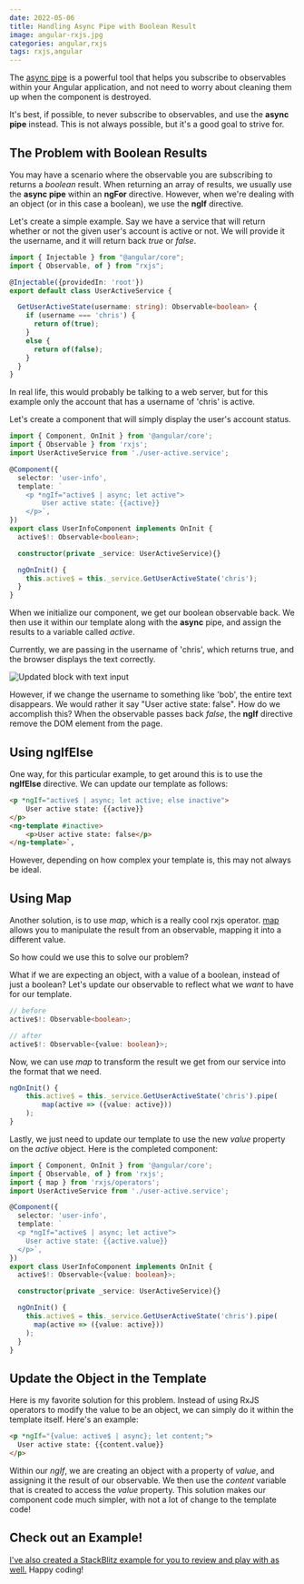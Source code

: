 ```yaml
---
date: 2022-05-06
title: Handling Async Pipe with Boolean Result
image: angular-rxjs.jpg
categories: angular,rxjs
tags: rxjs,angular
---
```


The [async pipe](https://seedpro-dv.corteva.com/#/permField/addPermField?pchsId=PRI1-010-2021-3) is a powerful tool that helps you subscribe to observables within your Angular application, and not need to worry about cleaning them up when the component is destroyed.  

It's best, if possible, to never subscribe to observables, and use the **async pipe** instead.  This is not always possible, but it's a good goal to strive for.

## The Problem with Boolean Results

You may have a scenario where the observable you are subscribing to returns a *boolean* result.  When returning an array of results, we usually use the **async pipe** within an **ngFor** directive.  However, when we're dealing with an object (or in this case a boolean), we use the **ngIf** directive.

Let's create a simple example.  Say we have a service that will return whether or not the given user's account is active or not.  We will provide it the username, and it will return back *true* or *false*.

```typescript
import { Injectable } from "@angular/core";
import { Observable, of } from "rxjs";

@Injectable({providedIn: 'root'})
export default class UserActiveService {

  GetUserActiveState(username: string): Observable<boolean> {
    if (username === 'chris') {
      return of(true);
    }
    else {
      return of(false);
    }
  }
}
```

In real life, this would probably be talking to a web server, but for this example only the account that has a username of 'chris' is active.

Let's create a component that will simply display the user's account status.

```typescript
import { Component, OnInit } from '@angular/core';
import { Observable } from 'rxjs';
import UserActiveService from './user-active.service';

@Component({
  selector: 'user-info',
  template: `
    <p *ngIf="active$ | async; let active">
        User active state: {{active}}
    </p>`,
})
export class UserInfoComponent implements OnInit {
  active$!: Observable<boolean>;

  constructor(private _service: UserActiveService){}

  ngOnInit() {
    this.active$ = this._service.GetUserActiveState('chris');
  }
}
```

When we initialize our component, we get our boolean observable back.  We then use it within our template along with the **async** pipe, and assign the results to a variable called *active*.  

Currently, we are passing in the username of 'chris', which returns true, and the browser displays the text correctly.

![Updated block with text input](/images/angular-async-pipe-true.jpeg)

However, if we change the username to something like 'bob', the entire text disappears.  We would rather it say "User active state: false".  How do we accomplish this?  When the observable passes back *false*, the **ngIf** directive remove the DOM element from the page.

## Using ngIfElse 

One way, for this particular example, to get around this is to use the **ngIfElse** directive.  We can update our template as follows:

```html
<p *ngIf="active$ | async; let active; else inactive">
    User active state: {{active}}
</p>
<ng-template #inactive>
    <p>User active state: false</p>
</ng-template>`,
```

However, depending on how complex your template is, this may not always be ideal.

## Using Map

Another solution, is to use *map*, which is a really cool rxjs operator.  [map](https://rxjs.dev/api/operators/map) allows you to manipulate the result from an observable, mapping it into a different value.

So how could we use this to solve our problem?

What if we are expecting an object, with a value of a boolean, instead of just a boolean?  Let's update our observable to reflect what we *want* to have for our template.

```typescript
// before
active$!: Observable<boolean>;

// after
active$!: Observable<{value: boolean}>;
```

Now, we can use *map* to transform the result we get from our service into the format that we need.

```typescript
ngOnInit() {
    this.active$ = this._service.GetUserActiveState('chris').pipe(
        map(active => ({value: active}))
    );
}
```

Lastly, we just need to update our template to use the new *value* property on the *active* object.  Here is the completed component:

```typescript
import { Component, OnInit } from '@angular/core';
import { Observable, of } from 'rxjs';
import { map } from 'rxjs/operators';
import UserActiveService from './user-active.service';

@Component({
  selector: 'user-info',
  template: `
  <p *ngIf="active$ | async; let active">
    User active state: {{active.value}}
  </p>`,
})
export class UserInfoComponent implements OnInit {
  active$!: Observable<{value: boolean}>;

  constructor(private _service: UserActiveService){}

  ngOnInit() {
    this.active$ = this._service.GetUserActiveState('chris').pipe(
      map(active => ({value: active}))
    );
  }
}
```

## Update the Object in the Template

Here is my favorite solution for this problem.  Instead of using RxJS operators to modify the value to be an object, we can simply do it within the template itself.  Here's an example:

```html
<p *ngIf="{value: active$ | async}; let content;">
  User active state: {{content.value}}
</p>
```

Within our *ngIf*, we are creating an object with a property of *value*, and assigning it the result of our observable.  We then use the *content* variable that is created to access the *value* property.  This solution makes our component code much simpler, with not a lot of change to the template code!

## Check out an Example!

[I've also created a StackBlitz example for you to review and play with as well.](https://stackblitz.com/edit/perko-async-pipe-boolean)  Happy coding!
